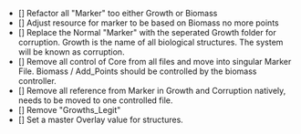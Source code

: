 - [] Refactor all "Marker" too either Growth or Biomass
- [] Adjust resource for marker to be based on Biomass no more points
- [] Replace the Normal "Marker" with the seperated Growth folder for corruption. Growth is the name of all biological structures. The system will be known as corruption.
- [] Remove all control of Core from all files and move into singular Marker File. Biomass / Add_Points should be controlled by the biomass controller.
- [] Remove all reference from Marker in Growth and Corruption natively, needs to be moved to one controlled file.
- [] Remove "Growths_Legit"
- [] Set a master Overlay value for structures.
